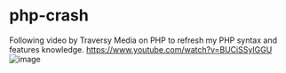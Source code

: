 # php-crash
Following video by Traversy Media on PHP to refresh my PHP syntax and features knowledge.
https://www.youtube.com/watch?v=BUCiSSyIGGU 
![image](https://user-images.githubusercontent.com/41988936/204588455-77d21830-efaf-4b92-8a37-836703c555a4.png?w=400)

